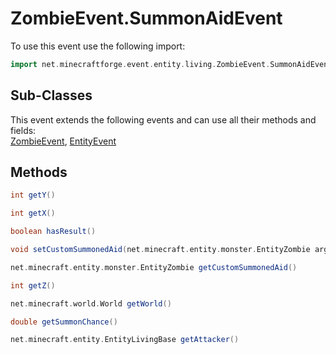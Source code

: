 # ZombieEvent.SummonAidEvent

To use this event use the following import:
```groovy
import net.minecraftforge.event.entity.living.ZombieEvent.SummonAidEvent
```

## Sub-Classes
This event extends the following events and can use all their methods and fields: <br>
[ZombieEvent](zombie_event.md), [EntityEvent](../entity_event/entity_event.md)

## Methods
```groovy
int getY()
```

```groovy
int getX()
```

```groovy
boolean hasResult()
```

```groovy
void setCustomSummonedAid(net.minecraft.entity.monster.EntityZombie arg0)
```

```groovy
net.minecraft.entity.monster.EntityZombie getCustomSummonedAid()
```

```groovy
int getZ()
```

```groovy
net.minecraft.world.World getWorld()
```

```groovy
double getSummonChance()
```

```groovy
net.minecraft.entity.EntityLivingBase getAttacker()
```

